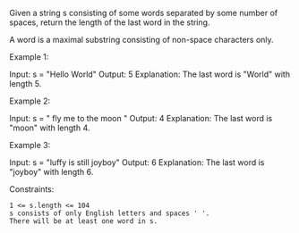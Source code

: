 Given a string s consisting of some words separated by some number of spaces, return the length of the last word in the string.

A word is a maximal substring consisting of non-space characters only.



Example 1:

Input: s = "Hello World"
Output: 5
Explanation: The last word is "World" with length 5.

Example 2:

Input: s = "   fly me   to   the moon  "
Output: 4
Explanation: The last word is "moon" with length 4.

Example 3:

Input: s = "luffy is still joyboy"
Output: 6
Explanation: The last word is "joyboy" with length 6.



Constraints:

    1 <= s.length <= 104
    s consists of only English letters and spaces ' '.
    There will be at least one word in s.
